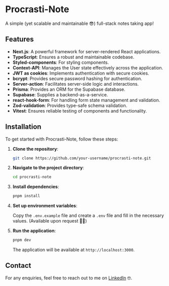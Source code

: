 # Procrasti-Note

A simple (yet scalable and maintainable 😎) full-stack notes taking app!

## Features

- **Next.js**: A powerful framework for server-rendered React applications.
- **TypeScript**: Ensures a robust and maintainable codebase.
- **Styled-components**: For styling components.
- **Context-API**: Manages the User state effectively across the application.
- **JWT as cookies**: Implements authentication with secure cookies.
- **bcrypt**: Provides secure password hashing for authentication.
- **Server-action**: Facilitates server-side logic and interactions.
- **Prisma**: Provides an ORM for the Supabase database.
- **Supabase**: Supplies a backend-as-a-service.
- **react-hook-form**: For handling form state management and validation.
- **Zod-validation**: Provides type-safe schema validation.
- **Vitest**: Ensures reliable testing of components and functionality.

## Installation

To get started with Procrasti-Note, follow these steps:

1. **Clone the repository**:

   ```bash
   git clone https://github.com/your-username/procrasti-note.git
   ```

2. **Navigate to the project directory**:

   ```bash
   cd procrasti-note
   ```

3. **Install dependencies**:

   ```bash
   pnpm install
   ```

4. **Set up environment variables**:

   Copy the `.env.example` file and create a `.env` file and fill in the necessary values. (Available upon request ✌🏾)

5. **Run the application**:

   ```bash
   pnpm dev
   ```

   The application will be available at `http://localhost:3000`.

## Contact

For any enquiries, feel free to reach out to me on [LinkedIn](https://www.linkedin.com/in/tanakalusengo/) 🤓.
